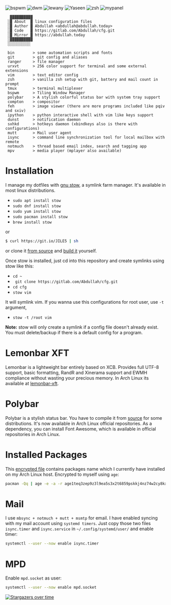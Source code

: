 ![bspwm](https://user-images.githubusercontent.com/42554663/100934595-ca9d7e00-3510-11eb-8943-4061ea1040ea.png)
![dwm](https://user-images.githubusercontent.com/42554663/62346164-8827f380-b50e-11e9-8538-a25c46c51af9.png)
![lewany](https://user-images.githubusercontent.com/42554663/68199427-d8b45e80-ffdf-11e9-80d5-b8666ceff734.png)
![Yaseen](https://user-images.githubusercontent.com/42554663/67501758-3ff81780-f69e-11e9-8f68-dda0695eda3d.png)
![zsh](https://user-images.githubusercontent.com/42554663/81833793-93a65180-9559-11ea-9687-9b56224707e9.png)
![mypanel](https://user-images.githubusercontent.com/42554663/177259504-4afb0440-a7f5-4b0c-bc98-f95a51ff7303.png)





```
  ▓▓▓▓▓▓▓▓▓▓
 ░▓ About  ▓ linux configuration files
 ░▓ Author ▓ Abdullah <abdullah@abdullah.today>
 ░▓ Code   ▓ https://gitlab.com/Abdullah/cfg.git
 ░▓ Mirror ▓ https://abdullah.today
 ░▓▓▓▓▓▓▓▓▓▓
 ░░░░░░░░░░

 bin        > some automation scripts and fonts
 git        > git config and aliases
 ranger     > file manager
 urxvt      > 256 color support for terminal and some external extensions
 vim        > text editor config
 zsh        > vanilla zsh setup with git, battery and mail count in prompt
 tmux       > terminal multiplexer
 bspwm      > Tiling Window Manager
 polybar    > A stylish colorful status bar with system tray support
 compton    > compositor
 feh        > image viewer (there are more programs included like pqiv and sxiv)
 ipython    > python interactive shell with vim like keys support
 dunst      > notification daemon
 sxhkd      > hotkeys daemon (xbindkeys also is there with configurations)
 mutt       > Mail user agent
 isync      > command line synchronization tool for local mailbox with remote
 notmuch    > thread based email index, search and tagging app
 mpv        > media player (mplayer also available)
 ```


# Installation
I manage my dotfiles with [gnu stow](http://www.gnu.org/software/stow/), a symlink farm manager. It's available in most linux distributions.

- `sudo apt install stow`
- `sudo dnf install stow`
- `sudo yum install stow`
- `sudo pacman install stow`
- `brew install stow`

or 

```bash
$ curl https://git.io/JILE5 | sh
```

or clone it [from source](https://savannah.gnu.org/git/?group=stow) and [build it](http://git.savannah.gnu.org/cgit/stow.git/tree/INSTALL.md) yourself.

Once stow is installed, just cd into this repository and create symlinks using stow like this:

- `cd ~`
- ` git clone https://gitlab.com/Abdullah/cfg.git`
- `cd cfg`
- `stow vim`

It will symlink vim. If you wanna use this configurations for root user, use `-t` argument,

- `stow -t /root vim`


**Note:** stow will only create a symlink if a config file doesn't already exist. You must delete/backup if there is a default config for a program. 

# Lemonbar XFT

Lemonbar is a lightweight bar entirely based on XCB. Provides full UTF-8 
support, basic formatting, RandR and Xinerama support and EWMH compliance 
without wasting your precious memory. In Arch Linux its available at  [lemonbar-xft](https://aur.archlinux.org/packages/lemonbar-xft-git).

# Polybar

Polybar is a stylish status bar. You have to compile it from [source](https://github.com/polybar/polybar.git) for some distributions.
It's now available in Arch Linux official repositories. As a dependency, you can 
install Font Awesome, which is available in official repositories in Arch Linux.

# Installed Packages

This [encrypted file](installed_packages) contains packages name which I 
currently have installed on my Arch Linux host. Encrypted to myself using `age`:

```bash
pacman -Qq | age -e -a -r age1teq3zep9z3l9ea5s3x2t6859pskkj4nz74w2cy8kxh7jgnyvdcpq0xm9gg > installed_packages
```

# Mail

I use `mbsync + notmuch + mutt + msmtp` for email. I have enabled syncing with 
my mail account using `systemd timers`. Just copy those two files `isync.timer` 
and `isync.service` in `~/.config/systemd/user/` and enable timer:

```bash
systemctl --user --now enable isync.timer
```

# MPD

Enable `mpd.socket` as user:

```bash
systemctl --user --now enable mpd.socket
```



[![Stargazers over time](https://starchart.cc/Awan/cfg.svg)](https://starchart.cc/Awan/cfg)
